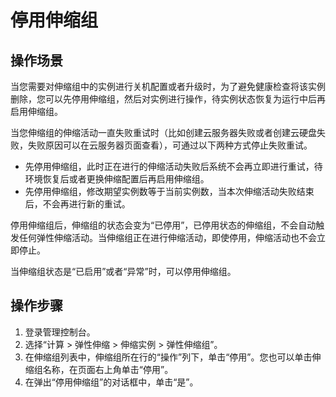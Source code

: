 # 停用伸缩组<a name="zh-cn_topic_0042018373"></a>

## 操作场景<a name="section2495449014355"></a>

当您需要对伸缩组中的实例进行关机配置或者升级时，为了避免健康检查将该实例删除，您可以先停用伸缩组，然后对实例进行操作，待实例状态恢复为运行中后再启用伸缩组。

当您伸缩组的伸缩活动一直失败重试时（比如创建云服务器失败或者创建云硬盘失败，失败原因可以在云服务器页面查看），可通过以下两种方式停止失败重试。

-   先停用伸缩组，此时正在进行的伸缩活动失败后系统不会再立即进行重试，待环境恢复后或者更换伸缩配置后再启用伸缩组。
-   先停用伸缩组，修改期望实例数等于当前实例数，当本次伸缩活动失败结束后，不会再进行新的重试。

停用伸缩组后，伸缩组的状态会变为“已停用”，已停用状态的伸缩组，不会自动触发任何弹性伸缩活动。当伸缩组正在进行伸缩活动，即使停用，伸缩活动也不会立即停止。

当伸缩组状态是“已启用”或者“异常”时，可以停用伸缩组。

## 操作步骤<a name="section51147066105242"></a>

1.  登录管理控制台。
2.  选择“计算 \> 弹性伸缩 \> 伸缩实例 \> 弹性伸缩组”。
3.  在伸缩组列表中，伸缩组所在行的“操作”列下，单击“停用”。您也可以单击伸缩组名称，在页面右上角单击“停用”。
4.  在弹出“停用伸缩组”的对话框中，单击“是”。

